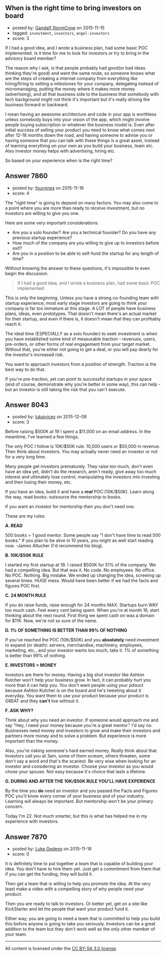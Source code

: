 ## When is the right time to bring investors on board

- posted by: [Gandalf StormCrow](https://stackexchange.com/users/64600/gandalf-stormcrow) on 2015-11-15
- tagged: `investment`, `investors`, `angel-investors`
- score: 3

<p>If I had a good idea, and I wrote a business plan, had some basic POC implemented. Is it time for me to look for investors or try to bring in the advisory board member?</p>

<p>The reason why I ask, is that people probably had good(or bad ideas thinking they're good) and went the same route, so someone knows what are the steps of creating a internet company from everything like hiring/firing to setting a milestones for your company, delegating instead of micromanaging, putting the money where it makes more money (advertising), and all that business side to the business that somebody with tech background might not think it's important but it's really driving the business forward or backward.</p>

<p>I mean having an awesome architecture and code in your app is worthless unless somebody buys into your vision of the app, which might involve people buying subscription or whatever the business model is. Even after initial success of selling your product you need to know what comes next after 12-18 months down the road, and having someone to advise you or having someone that you can talk with these things is a great asset, instead of learning everything on your own as you build your business, team etc. Also investor money helps with advertising, hiring etc.</p>

<p>So based on your experience when is the right time?  </p>



## Answer 7860

- posted by: [fournines](https://stackexchange.com/users/7303503/fournines) on 2015-11-16
- score: 4

<p>The "right time" is going to depend on many factors. You may also come to a point where you are more than ready to receive investment, but no investors are willing to give you one. </p>

<p>Here are some very important considerations:</p>

<ul>
<li>Are you a solo founder? Are you a technical founder? Do you have any previous startup experience? </li>
<li>How much of the company are you willing to give up to investors before exit?</li>
<li>Are you in a position to be able to self-fund the startup for any length of time?</li>
</ul>

<p>Without knowing the answer to these questions, it's impossible to even begin the discussion. </p>

<blockquote>
  <p>If I had a good idea, and I wrote a business plan, had some basic POC implemented</p>
</blockquote>

<p>This is only the beginning. Unless you have a strong co-founding team with startup experience, most early stage investors are going to think your company is far too immature at this stage. A LOT of people have business plans, ideas, even prototypes. That doesn't mean there's an actual market for their startup, and even if there is, it doesn't mean that they can profitably reach it.</p>

<p>The ideal time (ESPECIALLY as a solo founder) to seek investment is when you have established some kind of measurable traction - revenues, users, pre-orders, or other forms of real engagement from your target market. Without that, you're either not going to get a deal, or you will pay dearly for the investor's increased risk. </p>

<p>You want to approach investors from a position of strength. Traction is the best way to do that.</p>

<p>If you're pre-traction, yet can point to successful startups in your space (and of course, demonstrate why you're better in some way), this can help - but an investor is still taking the risk that you can't execute.</p>



## Answer 8043

- posted by: [lukaivicev](https://stackexchange.com/users/5245413/lukaivicev) on 2015-12-08
- score: 3

<p>Before raising $500K at 19 I spent a $11,000 on an email address. In the meantime, I've learned a few things.</p>

<p>The only POC I follow is 10K/$50K rule. 10,000 users or $50,000 in revenue. Then think about investors. You may actually never need an investor or not for a very long time. </p>

<p>Many people get investors prematurely. They raise too much, don't even have an idea yet, didn't do the research, aren't ready, give away too much interest and ultimately lose control, manipulating the investors into investing and then losing their money, etc. </p>

<p>If you have an idea, build it and have a <strong><em>real</em></strong> POC:(10K/$50K). Learn along the way, read books: outsource the mentorship to books. </p>

<p>If you want an investor for mentorship then you don't need one. </p>

<p>These are my rules:</p>

<p><strong>A. READ</strong> </p>

<p>500 books = 1 good mentor. Some people say "I don't have time to read 500 books." If you plan to be alive in 10 years, you might as well start reading now. -James Altucher (I'd recommend his blog). </p>

<p><strong>B. 10K/$50K RULE</strong></p>

<p>I started my first startup at 19. I raised $500K for 51% of the company. We had a compelling idea. But that was it. No code. No employees. No office. No POC. Nothing. Big mistake. We ended up changing the idea, screwing up several times. HUGE mess. Would have been better if we had the facts and figures POC first. </p>

<p><strong>C. 24 MONTH RULE</strong> </p>

<p>If you do raise funds, raise enough for 24 months MAX. Startups burn WAY too much cash. Feel every cent being spent. When you're at month 16, start thinking about the next round. First thing we spent cash on was a domain for $11K. Now, we're not so sure of the name.</p>

<p><strong>D. 1% OF SOMETHING IS BETTER THAN 99% OF NOTHING</strong> </p>

<p>If you've reached the POC (10K/$50K) and you <strong>absolutely</strong> need investment to expand (or death): servers, merchandise, machinery, employees, marketing, etc., and your investor wants too much, take it. 1% of something is better than 99% of nothing.</p>

<p><strong>E. INVESTORS = MONEY</strong> </p>

<p>Investors are there for money. Having a big shot investor like Ashton Kutcher won't help your business grow. In fact, it can probably hurt you more than it can help you. You don't want people using your pdouct because Ashton Kutcher is on the board and he's tweeting about it everyday. You want them to use your product because your product is GREAT and they <strong>can't</strong> live without it. </p>

<p><strong>F. ASK WHY?</strong> </p>

<p>Think about why you need an investor. If someone would approach me and say "Hey, I need your money because you're a great mentor." I'd say no. Businesses need money and investors to grow and make their investors and partners more money and to solve a problem. But experience is more important than the money.</p>

<p>Also, you're risking someone's hard earned money. Really think about that. Investors call  you at 3am, some of them scream, others threaten, some don't say a word and that's the scariest. Be very wise when looking for an investor and considering an investor. Choose your investor as you would chose your spouse. Not easy because it's choice that lasts a lifetime.</p>

<p><strong>G. DURING AND AFTER THE 10K/$50K RULE YOU'LL HAVE EXPERIENCE</strong> </p>

<p>By the time you <strong>do</strong> need an investor and you passed the Facts and Figures POC you'll know every corner of your business and of your industry. Learning will always be important. But mentorship won't be your primary concern. </p>

<p>Today I'm 22. Not much smarter, but this is what has helped me in my experience with investors. </p>



## Answer 7870

- posted by: [Luke Gedeon](https://stackexchange.com/users/1119600/luke-gedeon) on 2015-11-16
- score: 0

<p>It is definitely time to put together a team that is capable of building your idea. You don't have to hire them yet. Just get a commitment from them that if you can get the funding, they will build it.</p>

<p>Then get a team that is willing to help you promote the idea. At the very least make a video with a compelling story of why people need your product. </p>

<p>Then you are ready to talk to investors. Or better yet, get on a site like KickStarter and let the people that want your product fund it.</p>

<p>Either way, you are going to need a team that is committed to help you build this before anyone is going to take you seriously. Investors can be a great addition to the team but they don't work well as the only other member of your team.</p>




---

All content is licensed under the [CC BY-SA 3.0 license](https://creativecommons.org/licenses/by-sa/3.0/).
